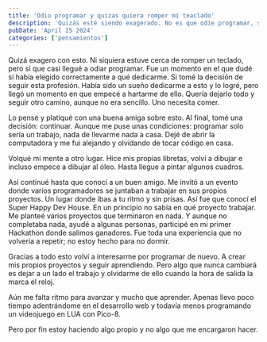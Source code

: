 ```yaml
---
title: 'Odio programar y quizas quiera romper mi teaclado'
description: 'Quizás esté siendo exagerado. No es que odie programar, sino que ya no lo disfruto como antes.'
pubDate: 'April 25 2024'
categories: ['pensamientos']
---
```


Quizá exagero con esto. Ni siquiera estuve cerca de romper un teclado, pero sí que casi llegué a odiar programar. Fue un momento en el que dudé si había elegido correctamente a qué dedicarme. Si tomé la decisión de seguir esta profesión. Había sido un sueño dedicarme a esto y lo logré, pero llegó un momento en que empecé a hartarme de ello. Quería dejarlo todo y seguir otro camino, aunque no era sencillo. Uno necesita comer.

Lo pensé y platiqué con una buena amiga sobre esto. Al final, tomé una decisión: continuar. Aunque me puse unas condiciones: programar solo sería un trabajo, nada de llevarme nada a casa. Dejé de abrir la computadora y me fui alejando y olvidando de tocar código en casa.

Volqué mi mente a otro lugar.  Hice mis propias libretas, volví a dibujar e incluso empece a dibujar al óleo. Hasta llegue a pintar algunos cuadros.

Así continué hasta que conocí a un buen amigo. Me invitó a un evento donde varios programadores se juntaban a trabajar en sus propios proyectos. Un lugar donde ibas a tu ritmo y sin prisas. Así fue que conocí el Super Happy Dev House. En un principio no sabía en qué proyecto trabajar. Me planteé varios proyectos que terminaron en nada. Y aunque no completaba nada, ayudé a algunas personas, participé en mi primer Hackathon donde salimos ganadores. Fue toda una experiencia que no volvería a repetir; no estoy hecho para no dormir.

Gracias a todo esto volví a interesarme por programar de nuevo. A crear mis propios proyectos y seguir aprendiendo. Pero algo que nunca cambiará es dejar a un lado el trabajo y olvidarme de ello cuando la hora de salida la marca el reloj.

Aún me falta ritmo para avanzar y mucho que aprender. Apenas llevo poco tiempo adentrándome en el desarrollo web y todavía menos programando un videojuego en LUA con Pico-8.

Pero por fin estoy haciendo algo propio y no algo que me encargaron hacer.